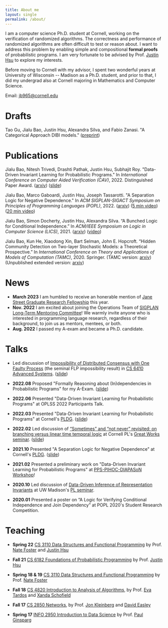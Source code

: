 ```yaml
---
title: About me
layout: single
permalink: /about/
---
```


I am a computer science Ph.D. student at Cornell, working on the verification of randomized algorithms. The correctness and performance of randomized algorithms are often difficult to test or reason about. I want to address this problem by enabling simple and compositional **formal proofs** of probabilistic programs. I am very fortunate to be advised by Prof. [Justin Hsu](https://justinhsu.net/) to explore my interests. 

Before moving to Cornell with my advisor, I spent two wonderful years at University of Wisconsin -- Madison as a Ph.D. student, 
and prior to that, I did my undergrad also at Cornell majoring in Mathematics and Computer Science. 

Email: jb965@cornell.edu


Drafts
===========
Tao Gu, Jialu Bao, Justin Hsu, Alexandra Silva, and Fabio Zanasi.
"A Categorical Approach DIBI models." 
([preprint](https://baojia.lu/assets/preprints/catDIBI.pdf)) 

Publications
============
Jialu Bao, Nitesh Trivedi, Drashti Pathak, Justin Hsu, Subhajit Roy. 
"Data-Driven Invariant Learning for Probabilistic Programs."
In *International Conference on Computer Aided Verification (CAV)*, 2022. 
Distinguished Paper Award. 
([arxiv](https://arxiv.org/abs/2106.05421))
([slide]({{site.baseurl}}/assets/talk_slides/wpe_pldg.pdf))

Jialu Bao, Marco Gaboardi, Justin Hsu, Joseph Tassarotti. 
"A Separation Logic for Negative Dependence."
In *ACM SIGPLAN-SIGACT Symposium on Principles of Programming Languages (POPL)*, 2022.
([arxiv](https://arxiv.org/pdf/2111.14917.pdf))
([5 min video](https://www.youtube.com/watch?v=hD5p1EoWr4I))
([20 min video](https://www.youtube.com/watch?v=eRhBZuIAQY4&list=PLyrlk8Xaylp4uPnEfcP5jETxhm50XTit9&index=1))

Jialu Bao, Simon Docherty, Justin Hsu, Alexandra Silva.  “A Bunched Logic for Conditional Independence.” 
In *ACM/IEEE Symposium on Logic in Computer Science (LICS)*, 2021.
([arxiv](https://arxiv.org/abs/2008.09231)) 
([video](https://www.youtube.com/watch?v=VKb96bi3EhM))

Jialu Bao, Kun He, Xiaodong Xin, Bart Selman, John E. Hopcroft. 
“Hidden Community Detection on Two-layer Stochastic Models: a
Theoretical Prospective.” In *International Conference on Theory and
Applications of Models of Computation (TAMC)*, 2020. Springer.
(TAMC version: [arxiv](https://arxiv.org/abs/2001.05919))
(Unpublished extended version: [arxiv](https://arxiv.org/abs/2108.00127))

News
===========
- **March 2023** I am humbled to receive an honerable mention of [Jane Street Graduate Research Fellowship](https://www.janestreet.com/join-jane-street/programs-and-events/grf-profiles/) this year. 
- **Nov. 2022** I am excited about joining the Operations Team of [SIGPLAN Long-Term Mentoring Committee](https://www.sigplan.org/LongTermMentoring/)! We warmly invite anyone who is interested in programming language research, regardless of their background, to join us as mentors, mentees, or both. 
- **Aug. 2022** I passed my A-exam and became a Ph.D. candidate. 

Talks
============
+ Led discussion of [Impossibility of Distributed Consensus with One Faulty Process](https://groups.csail.mit.edu/tds/papers/Lynch/jacm85.pdf) (the seminal FLP impossibility result) in [CS 6410 Advanced Systems](https://www.cs.cornell.edu/courses/cs6410/2022fa/schedule/). ([slide]({{site.baseurl}}/assets/talk_slides/CS6410_FLP.pdf))

+ **2022.08**  Proposed "Formally Reasoning about (In)dependencies in Probabilistic Programs" for my A-Exam.  ([slide]({{site.baseurl}}/assets/talk_slides/A-exam.pdf))

+ **2022.06** Presented "Data-Driven Invariant Learning for Probabilistic Programs" at OPLSS 2022 Participants Talk. 

+ **2022.03** Presented "Data-Driven Invariant Learning for Probabilistic Programs" at Cornell's [PLDG](https://pl.cs.cornell.edu/pldg/2022sp/).  ([slide]({{site.baseurl}}/assets/talk_slides/wpe_pldg.pdf))

+ **2022.02** Led discussion of [“Sometimes” and “not never” revisited: on branching versus linear time temporal logic](https://dl.acm.org/doi/10.1145/4904.4999) at Cornell PL's [Great Works seminar](https://pl.cs.cornell.edu/great-works/2022sp/). ([slide]({{site.baseurl}}/assets/talk_slides/temporal_logic.pdf))

+ **2021.10** Presented "A Separation Logic for Negative Dependence" at Cornell's [PLDG](https://pl.cs.cornell.edu/pldg/2021fa/). ([slide]({{site.baseurl}}/assets/talk_slides/negdep_1hr.pdf))

+ **2021.02** Presented a preliminary work on "Data-Driven Invariant Learning for Probabilistic Programs" at [PPS-PIHOC-DIAPASoN Workshop](https://www.irif.fr/pps-pihoc-diapason2021)!

+ **2020.10** Led discussion of [Data-Driven Inference of Representation Invariants](https://pldi20.sigplan.org/details/pldi-2020-papers/7/Data-Driven-Inference-of-Representation-Invariants) at UW Madison's [PL seminar](https://madpl.cs.wisc.edu/pl-seminar/).

+ **2020.01** Presented a poster on  “A Logic for Verifying Conditional Independence and Join Dependency” 
at POPL 2020's Student Research Competition. 

Teaching
============
+ **Spring 22** [CS 3110 Data Structures and Functional Programming](https://www.cs.cornell.edu/courses/cs3110/2022sp/) by Prof. [Nate Foster](https://www.cs.cornell.edu/~jnfoster/) and [Justin Hsu](https://justinh.su/)

+ **Fall 21** [CS 6182 Foundations of Probabilistic Programming](https://www.cs.cornell.edu/courses/cs6182/2021fa/) by Prof. [Justin Hsu](https://justinh.su/)

+ **Spring 18 & 19** [CS 3110 Data Structures and Functional Programming](https://www.cs.cornell.edu/courses/cs3110/2019sp/) by Prof. [Nate Foster](https://www.cs.cornell.edu/~jnfoster/)

+ **Fall 18** [CS 4820 Introduction to Analysis of Algorithms](https://www.cs.cornell.edu/courses/cs4820/2018fa/), by Prof. [Eva Tardos](https://www.cs.cornell.edu/~eva/) and [Xanda Schofield](https://www.cs.hmc.edu/~xanda/#/)

+ **Fall 17** [CS 2850 Networks](https://courses.cit.cornell.edu/info2040_2017fa/), by Prof. [Jon Kleinberg](https://www.cs.cornell.edu/home/kleinber/) and [David Easley](https://easley.economics.cornell.edu/) 

+ **Spring 17** [INFO 2950 Introduction to Data Science](https://courses.cit.cornell.edu/info2950_2017sp/) by Prof. [Paul Ginsparg](https://physics.cornell.edu/paul-ginsparg)

